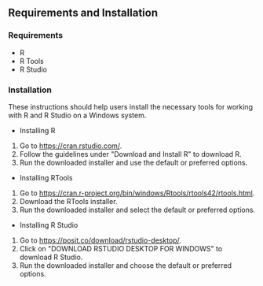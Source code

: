 ## Requirements and Installation

### Requirements

* R
* R Tools
* R Studio

### Installation

These instructions should help users install the necessary tools for working with R and R Studio on a Windows system. 

- Installing R
1. Go to https://cran.rstudio.com/.
2. Follow the guidelines under "Download and Install R" to download R.
3. Run the downloaded installer and use the default or preferred options.

- Installing RTools
1. Go to https://cran.r-project.org/bin/windows/Rtools/rtools42/rtools.html.
2. Download the RTools installer.
3. Run the downloaded installer and select the default or preferred options.

- Installing R Studio
1. Go to https://posit.co/download/rstudio-desktop/.
2. Click on "DOWNLOAD RSTUDIO DESKTOP FOR WINDOWS" to download R Studio.
3. Run the downloaded installer and choose the default or preferred options.
